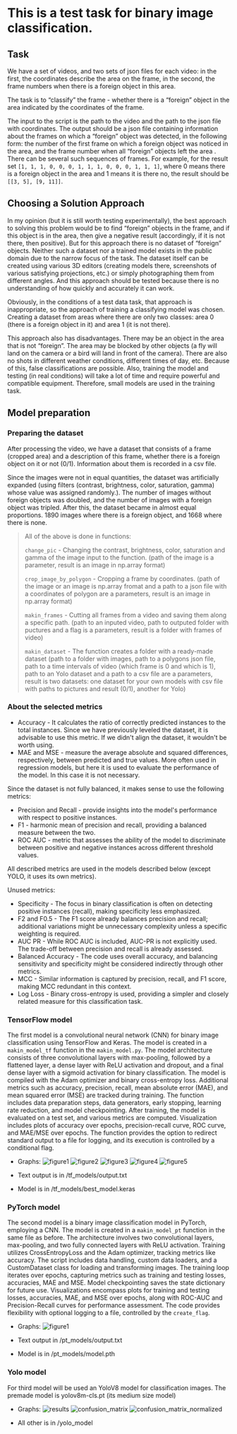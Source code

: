 # This is a test task for binary image classification.
## Task
We have a set of videos, and two sets of json files for each video: in the first, the coordinates describe the area on the frame, in the second, the frame numbers when there is a foreign object in this area.

The task is to “classify” the frame - whether there is a “foreign” object in the area indicated by the coordinates of the frame.

The input to the script is the path to the video and the path to the json file with coordinates. The output should be a json file containing information about the frames on which a “foreign” object was detected, in the following form: the number of the first frame on which a foreign object was noticed in the area, and the frame number when all “foreign” objects left the area . There can be several such sequences of frames. For example, for the result set ```[1, 1, 1, 0, 0, 0, 1, 1, 1, 0, 0, 0, 1, 1, 1]```, where 0 means there is a foreign object in the area and 1 means it is there no, the result should be ```[[3, 5], [9, 11]]```.

## Choosing a Solution Approach
In my opinion (but it is still worth testing experimentally), the best approach to solving this problem would be to find “foreign” objects in the frame, and if this object is in the area, then give a negative result (accordingly, if it is not there, then positive). But for this approach there is no dataset of “foreign” objects. Neither such a dataset nor a trained model exists in the public domain due to the narrow focus of the task. The dataset itself can be created using various 3D editors (creating models there, screenshots of various satisfying projections, etc.) or simply photographing them from different angles.
And this approach should be tested because there is no understanding of how quickly and accurately it can work.

Obviously, in the conditions of a test data task, that approach is inappropriate, so the approach of training a classifying model was chosen. Creating a dataset from areas where there are only two classes: area 0 (there is a foreign object in it) and area 1 (it is not there). 

This approach also has disadvantages. There may be an object in the area that is not “foreign”. The area may be blocked by other objects (a fly will land on the camera or a bird will land in front of the camera). There are also no shots in different weather conditions, different times of day, etc. Because of this, false classifications are possible. Also, training the model and testing (in real conditions) will take a lot of time and require powerful and compatible equipment. Therefore, small models are used in the training task.

## Model preparation
### Preparing the dataset
After processing the video, we have a dataset that consists of a frame (cropped area) and a description of this frame, whether there is a foreign object on it or not (0/1). Information about them is recorded in a csv file.

Since the images were not in equal quantities, the dataset was artificially expanded (using filters (contrast, brightness, color, saturation, gamma) whose value was assigned randomly.). The number of images without foreign objects was doubled, and the number of images with a foreign object was tripled. After this, the dataset became in almost equal proportions. 1890 images where there is a foreign object, and 1668 where there is none.

>All of the above is done in functions:
>
>```change_pic``` - Changing the contrast, brightness, color, saturation and gamma of the image input to the function. (path of the image is a parameter, result is an image in np.array format)
>
>```crop_image_by_polygon``` - Cropping a frame by coordinates. (path of the image or an image is np.array fromat and a path to a json file with a coordinates of polygon are a parameters, result is an image in np.array format)
>
>```makin_frames``` - Cutting all frames from a video and saving them along a specific path. (path to an inputed video, path to outputed folder with puctures and a flag is a parameters, result is a folder with frames of video)
>
>```makin_dataset``` - The function creates a folder with a ready-made dataset (path to a folder with images, path to a polygons json file, path to a time intervals of video (which frame is 0 and which is 1), path to an Yolo dataset and a path to a csv file are a parameters, result is two datasets: one dataset for your own models with csv file with paths to pictures and result (0/1), another for Yolo)

### About the selected metrics
- Accuracy - It calculates the ratio of correctly predicted instances to the total instances. Since we have previously leveled the dataset, it is advisable to use this metric. If we didn't align the dataset, it wouldn't be worth using.
- MAE and MSE - measure the average absolute and squared differences, respectively, between predicted and true values. More often used in regression models, but here it is used to evaluate the performance of the model. In this case it is not necessary.

Since the dataset is not fully balanced, it makes sense to use the following metrics:

- Precision and Recall - provide insights into the model's performance with respect to positive instances.
- F1 - harmonic mean of precision and recall, providing a balanced measure between the two.
- ROC AUC - metric that assesses the ability of the model to discriminate between positive and negative instances across different threshold values.

All described metrics are used in the models described below (except YOLO, it uses its own metrics).

Unused metrics:

- Specificity - The focus in binary classification is often on detecting positive instances (recall), making specificity less emphasized.
- F2 and F0.5 - The F1 score already balances precision and recall; additional variations might be unnecessary complexity unless a specific weighting is required.
- AUC PR - While ROC AUC is included, AUC-PR is not explicitly used. The trade-off between precision and recall is already assessed.
- Balanced Accuracy - The code uses overall accuracy, and balancing sensitivity and specificity might be considered indirectly through other metrics.
- MCC - Similar information is captured by precision, recall, and F1 score, making MCC redundant in this context.
- Log Loss - Binary cross-entropy is used, providing a simpler and closely related measure for this classification task.

### TensorFlow model
The first model is a convolutional neural network (CNN) for binary image classification using TensorFlow and Keras. The model is created in a ```makin_model_tf``` function in the ```makin_model.py```. The model architecture consists of three convolutional layers with max-pooling, followed by a flattened layer, a dense layer with ReLU activation and dropout, and a final dense layer with a sigmoid activation for binary classification. The model is compiled with the Adam optimizer and binary cross-entropy loss. Additional metrics such as accuracy, precision, recall, mean absolute error (MAE), and mean squared error (MSE) are tracked during training. The function includes data preparation steps, data generators, early stopping, learning rate reduction, and model checkpointing. After training, the model is evaluated on a test set, and various metrics are computed. Visualization includes plots of accuracy over epochs, precision-recall curve, ROC curve, and MAE/MSE over epochs. The function provides the option to redirect standard output to a file for logging, and its execution is controlled by a conditional flag.
- Graphs:
![figure1](https://github.com/ArtemKhadris/binary_class_test_task/assets/106828028/9ddd0a04-60f2-4e89-95ef-a614974d0661)
![figure2](https://github.com/ArtemKhadris/binary_class_test_task/assets/106828028/947daab7-19cc-4da5-aee5-07ab7acc6406)
![figure3](https://github.com/ArtemKhadris/binary_class_test_task/assets/106828028/e7a7d2e5-46ed-4a1c-a053-b325e992fe4a)
![figure4](https://github.com/ArtemKhadris/binary_class_test_task/assets/106828028/658308b8-3273-4e8a-b360-9e3377d73a29)
![figure5](https://github.com/ArtemKhadris/binary_class_test_task/assets/106828028/e43f21ab-a6a7-4238-a912-1beda217d37f)

- Text output is in /tf_models/output.txt
- Model is in /tf_models/best_model.keras

### PyTorch model
The second model is a binary image classification model in PyTorch, employing a CNN. The model is created in a ```makin_model_pt``` function in the same file as before. The architecture involves two convolutional layers, max-pooling, and two fully connected layers with ReLU activation. Training utilizes CrossEntropyLoss and the Adam optimizer, tracking metrics like accuracy. The script includes data handling, custom data loaders, and a CustomDataset class for loading and transforming images. The training loop iterates over epochs, capturing metrics such as training and testing losses, accuracies, MAE and MSE. Model checkpointing saves the state dictionary for future use. Visualizations encompass plots for training and testing losses, accuracies, MAE, and MSE over epochs, along with ROC-AUC and Precision-Recall curves for performance assessment. The code provides flexibility with optional logging to a file, controlled by the ```create_flag```.
- Graphs:
![figure1](https://github.com/ArtemKhadris/binary_class_test_task/assets/106828028/3af4a1d5-0c29-47af-aa23-1fbbe762af37)

- Text output in /pt_models/output.txt
- Model is in /pt_models/model.pth

### Yolo model
For third model will be used an YoloV8 model for classification images. The premade model is yolov8m-cls.pt (its medium size model)
- Graphs:
![results](https://github.com/ArtemKhadris/binary_class_test_task/assets/106828028/218fadee-1e07-48b2-81df-c020f4ceb409)
![confusion_matrix](https://github.com/ArtemKhadris/binary_class_test_task/assets/106828028/d72ffe99-7d63-4dfd-95d0-601011a5d075)
![confusion_matrix_normalized](https://github.com/ArtemKhadris/binary_class_test_task/assets/106828028/e68f0bef-d0a9-4829-8009-651a6321d9a3)

- All other is in /yolo_model
